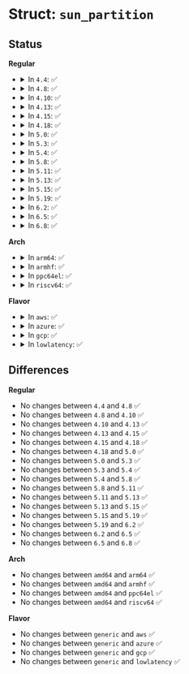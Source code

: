# Struct: <code>sun_partition</code>

## Status
<b>Regular</b>
<ul>
<li>
<details>
<summary>In <code>4.4</code>: ✅</summary>

```c
struct sun_partition {
    __be32 start_cylinder;
    __be32 num_sectors;
};
```
</details>
</li>
<li>
<details>
<summary>In <code>4.8</code>: ✅</summary>

```c
struct sun_partition {
    __be32 start_cylinder;
    __be32 num_sectors;
};
```
</details>
</li>
<li>
<details>
<summary>In <code>4.10</code>: ✅</summary>

```c
struct sun_partition {
    __be32 start_cylinder;
    __be32 num_sectors;
};
```
</details>
</li>
<li>
<details>
<summary>In <code>4.13</code>: ✅</summary>

```c
struct sun_partition {
    __be32 start_cylinder;
    __be32 num_sectors;
};
```
</details>
</li>
<li>
<details>
<summary>In <code>4.15</code>: ✅</summary>

```c
struct sun_partition {
    __be32 start_cylinder;
    __be32 num_sectors;
};
```
</details>
</li>
<li>
<details>
<summary>In <code>4.18</code>: ✅</summary>

```c
struct sun_partition {
    __be32 start_cylinder;
    __be32 num_sectors;
};
```
</details>
</li>
<li>
<details>
<summary>In <code>5.0</code>: ✅</summary>

```c
struct sun_partition {
    __be32 start_cylinder;
    __be32 num_sectors;
};
```
</details>
</li>
<li>
<details>
<summary>In <code>5.3</code>: ✅</summary>

```c
struct sun_partition {
    __be32 start_cylinder;
    __be32 num_sectors;
};
```
</details>
</li>
<li>
<details>
<summary>In <code>5.4</code>: ✅</summary>

```c
struct sun_partition {
    __be32 start_cylinder;
    __be32 num_sectors;
};
```
</details>
</li>
<li>
<details>
<summary>In <code>5.8</code>: ✅</summary>

```c
struct sun_partition {
    __be32 start_cylinder;
    __be32 num_sectors;
};
```
</details>
</li>
<li>
<details>
<summary>In <code>5.11</code>: ✅</summary>

```c
struct sun_partition {
    __be32 start_cylinder;
    __be32 num_sectors;
};
```
</details>
</li>
<li>
<details>
<summary>In <code>5.13</code>: ✅</summary>

```c
struct sun_partition {
    __be32 start_cylinder;
    __be32 num_sectors;
};
```
</details>
</li>
<li>
<details>
<summary>In <code>5.15</code>: ✅</summary>

```c
struct sun_partition {
    __be32 start_cylinder;
    __be32 num_sectors;
};
```
</details>
</li>
<li>
<details>
<summary>In <code>5.19</code>: ✅</summary>

```c
struct sun_partition {
    __be32 start_cylinder;
    __be32 num_sectors;
};
```
</details>
</li>
<li>
<details>
<summary>In <code>6.2</code>: ✅</summary>

```c
struct sun_partition {
    __be32 start_cylinder;
    __be32 num_sectors;
};
```
</details>
</li>
<li>
<details>
<summary>In <code>6.5</code>: ✅</summary>

```c
struct sun_partition {
    __be32 start_cylinder;
    __be32 num_sectors;
};
```
</details>
</li>
<li>
<details>
<summary>In <code>6.8</code>: ✅</summary>

```c
struct sun_partition {
    __be32 start_cylinder;
    __be32 num_sectors;
};
```
</details>
</li>
</ul>
<b>Arch</b>
<ul>
<li>
<details>
<summary>In <code>arm64</code>: ✅</summary>

```c
struct sun_partition {
    __be32 start_cylinder;
    __be32 num_sectors;
};
```
</details>
</li>
<li>
<details>
<summary>In <code>armhf</code>: ✅</summary>

```c
struct sun_partition {
    __be32 start_cylinder;
    __be32 num_sectors;
};
```
</details>
</li>
<li>
<details>
<summary>In <code>ppc64el</code>: ✅</summary>

```c
struct sun_partition {
    __be32 start_cylinder;
    __be32 num_sectors;
};
```
</details>
</li>
<li>
<details>
<summary>In <code>riscv64</code>: ✅</summary>

```c
struct sun_partition {
    __be32 start_cylinder;
    __be32 num_sectors;
};
```
</details>
</li>
</ul>
<b>Flavor</b>
<ul>
<li>
<details>
<summary>In <code>aws</code>: ✅</summary>

```c
struct sun_partition {
    __be32 start_cylinder;
    __be32 num_sectors;
};
```
</details>
</li>
<li>
<details>
<summary>In <code>azure</code>: ✅</summary>

```c
struct sun_partition {
    __be32 start_cylinder;
    __be32 num_sectors;
};
```
</details>
</li>
<li>
<details>
<summary>In <code>gcp</code>: ✅</summary>

```c
struct sun_partition {
    __be32 start_cylinder;
    __be32 num_sectors;
};
```
</details>
</li>
<li>
<details>
<summary>In <code>lowlatency</code>: ✅</summary>

```c
struct sun_partition {
    __be32 start_cylinder;
    __be32 num_sectors;
};
```
</details>
</li>
</ul>

## Differences
<b>Regular</b>
<ul>
<li>
No changes between <code>4.4</code> and <code>4.8</code> ✅
</li>
<li>
No changes between <code>4.8</code> and <code>4.10</code> ✅
</li>
<li>
No changes between <code>4.10</code> and <code>4.13</code> ✅
</li>
<li>
No changes between <code>4.13</code> and <code>4.15</code> ✅
</li>
<li>
No changes between <code>4.15</code> and <code>4.18</code> ✅
</li>
<li>
No changes between <code>4.18</code> and <code>5.0</code> ✅
</li>
<li>
No changes between <code>5.0</code> and <code>5.3</code> ✅
</li>
<li>
No changes between <code>5.3</code> and <code>5.4</code> ✅
</li>
<li>
No changes between <code>5.4</code> and <code>5.8</code> ✅
</li>
<li>
No changes between <code>5.8</code> and <code>5.11</code> ✅
</li>
<li>
No changes between <code>5.11</code> and <code>5.13</code> ✅
</li>
<li>
No changes between <code>5.13</code> and <code>5.15</code> ✅
</li>
<li>
No changes between <code>5.15</code> and <code>5.19</code> ✅
</li>
<li>
No changes between <code>5.19</code> and <code>6.2</code> ✅
</li>
<li>
No changes between <code>6.2</code> and <code>6.5</code> ✅
</li>
<li>
No changes between <code>6.5</code> and <code>6.8</code> ✅
</li>
</ul>
<b>Arch</b>
<ul>
<li>
No changes between <code>amd64</code> and <code>arm64</code> ✅
</li>
<li>
No changes between <code>amd64</code> and <code>armhf</code> ✅
</li>
<li>
No changes between <code>amd64</code> and <code>ppc64el</code> ✅
</li>
<li>
No changes between <code>amd64</code> and <code>riscv64</code> ✅
</li>
</ul>
<b>Flavor</b>
<ul>
<li>
No changes between <code>generic</code> and <code>aws</code> ✅
</li>
<li>
No changes between <code>generic</code> and <code>azure</code> ✅
</li>
<li>
No changes between <code>generic</code> and <code>gcp</code> ✅
</li>
<li>
No changes between <code>generic</code> and <code>lowlatency</code> ✅
</li>
</ul>
